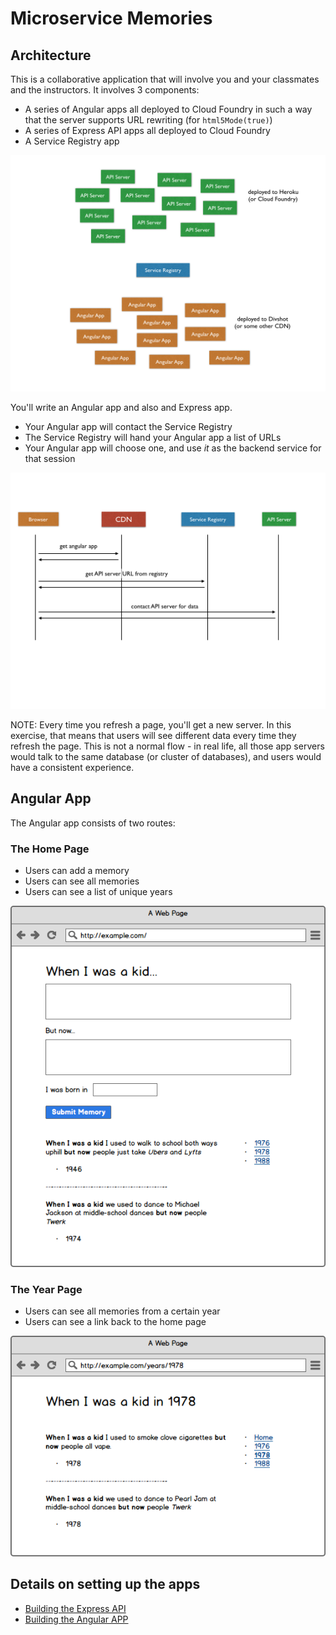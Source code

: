 # Microservice Memories

## Architecture

This is a collaborative application that will involve you and your classmates and the instructors.  It involves 3 components:

- A series of Angular apps all deployed to Cloud Foundry in such a way that the server supports URL rewriting (for `html5Mode(true)`)
- A series of Express API apps all deployed to Cloud Foundry
- A Service Registry app

![](wireframes/microservice-memories/microservice-memories.001.png)

You'll write an Angular app and also and Express app.  

- Your Angular app will contact the Service Registry
- The Service Registry will hand your Angular app a list of URLs
- Your Angular app will choose one, and use _it_ as the backend service for that session

![](wireframes/microservice-memories/microservice-memories.002.png)

NOTE: Every time you refresh a page, you'll get a new server.  In this exercise, that means that users will see different data every time they refresh the page.  This is not a normal flow - in real life, all those app servers would talk to the same database (or cluster of databases), and users would have a consistent experience.

## Angular App

The Angular app consists of two routes:

### The Home Page

- Users can add a memory
- Users can see all memories
- Users can see a list of unique years

![](wireframes/microservice-memories-index.png)

### The Year Page

- Users can see all memories from a certain year
- Users can see a link back to the home page

![](wireframes/microservice-memories.png)

## Details on setting up the apps

- [Building the Express API](./EXPRESS_API.md)
- [Building the Angular APP](./ANGULAR_APP.md)
